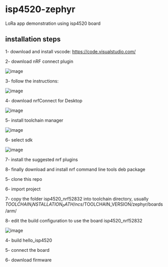 # isp4520-zephyr
LoRa app demonstration using isp4520 board

## installation steps
1- download and install vscode: https://code.visualstudio.com/

2- download nRF connect plugin

![image](https://user-images.githubusercontent.com/73368714/229951189-e0b1cbb9-cb50-4ceb-b6cb-fd661b8eb3dd.png)

3- follow the instructions:

![image](https://user-images.githubusercontent.com/73368714/229951772-3a5c864e-55aa-4371-8c31-918078bd6e78.png)

4- download nrfConnect for Desktop

![image](https://user-images.githubusercontent.com/73368714/229951933-f755e569-44de-457b-90cc-68fdedb3ba14.png)

5- install toolchain manager

![image](https://user-images.githubusercontent.com/73368714/229954716-b4e4a084-09cb-431b-9c2a-9b7ed3bec6b8.png)

6- select sdk

![image](https://user-images.githubusercontent.com/73368714/229954832-365daf9c-fe7c-40a8-aa1a-c00465b522d5.png)

7- install the suggested nrf plugins

8- finally download and install nrf command line tools deb package

5- clone this repo

6- import project

7- copy the folder isp4520_nrf52832 into toolchain directory, usually $TOOLCHAIN_INSTALLATION_PATH/ncs/$TOOLCHAIN_VERSION/zephyr/boards/arm/

8- edit the build configuration to use the board isp4520_nrf52832

![image](https://user-images.githubusercontent.com/73368714/229959905-415b8304-bb4e-477c-8c84-dc258207b901.png)

4- build hello_isp4520

5- connect the board

6- download firmware
